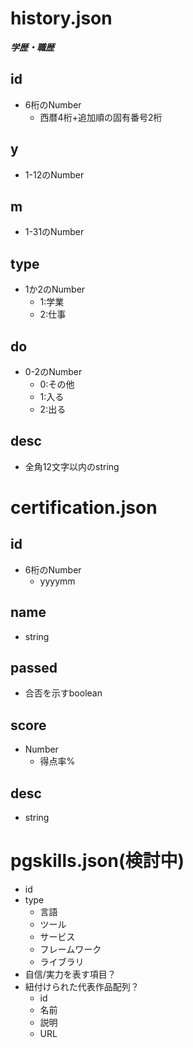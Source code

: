 # history.json
***学歴・職歴***

## id
- 6桁のNumber
    - 西暦4桁+追加順の固有番号2桁
## y
- 1-12のNumber
## m
- 1-31のNumber
## type
- 1か2のNumber
    - 1:学業
    - 2:仕事
## do
- 0-2のNumber
    - 0:その他
    - 1:入る
    - 2:出る
## desc
- 全角12文字以内のstring

# certification.json
## id
- 6桁のNumber
    - yyyymm
## name
- string
## passed
- 合否を示すboolean
## score
- Number
    - 得点率%
## desc
- string

# pgskills.json(検討中)
- id
- type
    - 言語
    - ツール
    - サービス
    - フレームワーク
    - ライブラリ
- 自信/実力を表す項目？
- 紐付けられた代表作品配列？
    - id
    - 名前
    - 説明
    - URL
